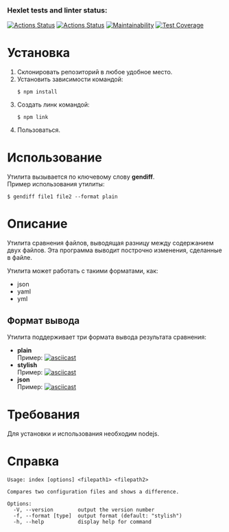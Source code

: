 ### Hexlet tests and linter status:
[![Actions Status](https://github.com/akulistus/frontend-project-46/actions/workflows/hexlet-check.yml/badge.svg)](https://github.com/akulistus/frontend-project-46/actions)
[![Actions Status](https://github.com/akulistus/frontend-project-46/actions/workflows/project-check.yml/badge.svg)](https://github.com/akulistus/frontend-project-46/actions)
[![Maintainability](https://api.codeclimate.com/v1/badges/87b16d1dd707ca761833/maintainability)](https://codeclimate.com/github/akulistus/frontend-project-46/maintainability)
[![Test Coverage](https://api.codeclimate.com/v1/badges/87b16d1dd707ca761833/test_coverage)](https://codeclimate.com/github/akulistus/frontend-project-46/test_coverage)

# Установка
1. Склонировать репозиторий в любое удобное место.
2. Установить зависимости командой:
    ```
    $ npm install
    ```
3. Создать линк командой:
    ```
    $ npm link
    ```
4. Пользоваться.
# Использование
Утилита вызывается по ключевому слову **gendiff**.<br>
Пример использования утилиты:
```
$ gendiff file1 file2 --format plain
```
# Описание

Утилита сравнения файлов, выводящая разницу между содержанием двух файлов. Эта программа выводит построчно изменения, сделанные в файле.

Утилита может работать с такими форматами, как:
- json
- yaml
- yml
## Формат вывода
Утилита поддерживает три формата вывода результата сравнения:
- **plain**<br>
    Пример:
    [![asciicast](https://asciinema.org/a/VC3x3wr0YkrXJLIl9aIPNsoEF.svg)](https://asciinema.org/a/VC3x3wr0YkrXJLIl9aIPNsoEF)
- **stylish**<br>
    Пример:
    [![asciicast](https://asciinema.org/a/pxDqqvXvBHPuVBDMDu1usYjaV.svg)](https://asciinema.org/a/pxDqqvXvBHPuVBDMDu1usYjaV)
- **json**<br>
    Пример:
    [![asciicast](https://asciinema.org/a/ikFsEutF1Syz2yy3qooFi2lEi.svg)](https://asciinema.org/a/ikFsEutF1Syz2yy3qooFi2lEi)

# Требования
Для установки и использования необходим nodejs.


# Справка
```
Usage: index [options] <filepath1> <filepath2>

Compares two configuration files and shows a difference.

Options:
  -V, --version        output the version number
  -f, --format [type]  output format (default: "stylish")
  -h, --help           display help for command
```
<!-- [![asciicast](https://asciinema.org/a/tCe68yNZz94ue7x3bmTVukAIi.svg)](https://asciinema.org/a/tCe68yNZz94ue7x3bmTVukAIi) -->
